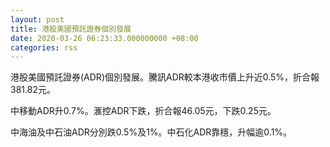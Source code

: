 ```yaml
---
layout: post
title: 港股美國預託證券個別發展
date: 2020-03-26 06:23:33.000000000 +08:00
categories: rss
---
```


港股美國預託證券(ADR)個別發展。騰訊ADR較本港收市價上升近0.5%，折合報381.82元。

中移動ADR升0.7%。滙控ADR下跌，折合報46.05元，下跌0.25元。

中海油及中石油ADR分別跌0.5%及1%。中石化ADR靠穩，升幅逾0.1%。

